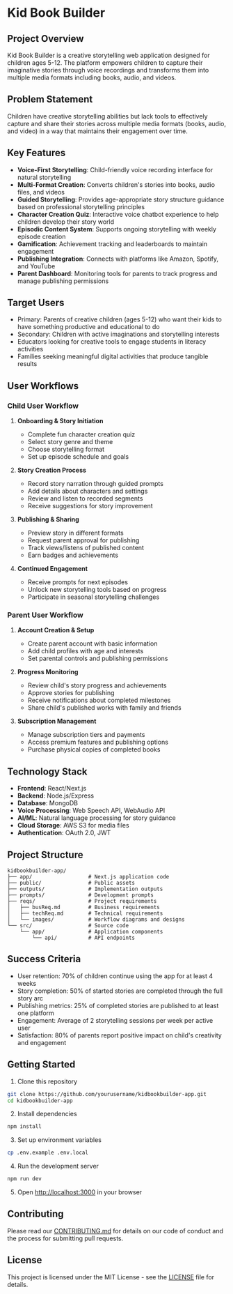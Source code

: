 # Kid Book Builder

## Project Overview
Kid Book Builder is a creative storytelling web application designed for children ages 5-12. The platform empowers children to capture their imaginative stories through voice recordings and transforms them into multiple media formats including books, audio, and videos.

## Problem Statement
Children have creative storytelling abilities but lack tools to effectively capture and share their stories across multiple media formats (books, audio, and video) in a way that maintains their engagement over time.

## Key Features
- **Voice-First Storytelling**: Child-friendly voice recording interface for natural storytelling
- **Multi-Format Creation**: Converts children's stories into books, audio files, and videos
- **Guided Storytelling**: Provides age-appropriate story structure guidance based on professional storytelling principles
- **Character Creation Quiz**: Interactive voice chatbot experience to help children develop their story world
- **Episodic Content System**: Supports ongoing storytelling with weekly episode creation
- **Gamification**: Achievement tracking and leaderboards to maintain engagement
- **Publishing Integration**: Connects with platforms like Amazon, Spotify, and YouTube
- **Parent Dashboard**: Monitoring tools for parents to track progress and manage publishing permissions

## Target Users
- Primary: Parents of creative children (ages 5-12) who want their kids to have something productive and educational to do
- Secondary: Children with active imaginations and storytelling interests
- Educators looking for creative tools to engage students in literacy activities
- Families seeking meaningful digital activities that produce tangible results

## User Workflows
### Child User Workflow
1. **Onboarding & Story Initiation**
   - Complete fun character creation quiz
   - Select story genre and theme
   - Choose storytelling format
   - Set up episode schedule and goals

2. **Story Creation Process**
   - Record story narration through guided prompts
   - Add details about characters and settings
   - Review and listen to recorded segments
   - Receive suggestions for story improvement

3. **Publishing & Sharing**
   - Preview story in different formats
   - Request parent approval for publishing
   - Track views/listens of published content
   - Earn badges and achievements

4. **Continued Engagement**
   - Receive prompts for next episodes
   - Unlock new storytelling tools based on progress
   - Participate in seasonal storytelling challenges

### Parent User Workflow
1. **Account Creation & Setup**
   - Create parent account with basic information
   - Add child profiles with age and interests
   - Set parental controls and publishing permissions

2. **Progress Monitoring**
   - Review child's story progress and achievements
   - Approve stories for publishing
   - Receive notifications about completed milestones
   - Share child's published works with family and friends

3. **Subscription Management**
   - Manage subscription tiers and payments
   - Access premium features and publishing options
   - Purchase physical copies of completed books

## Technology Stack
- **Frontend**: React/Next.js
- **Backend**: Node.js/Express
- **Database**: MongoDB
- **Voice Processing**: Web Speech API, WebAudio API
- **AI/ML**: Natural language processing for story guidance
- **Cloud Storage**: AWS S3 for media files
- **Authentication**: OAuth 2.0, JWT

## Project Structure
```
kidbookbuilder-app/
├── app/                  # Next.js application code
├── public/               # Public assets
├── outputs/              # Implementation outputs
├── prompts/              # Development prompts
├── reqs/                 # Project requirements
│   ├── busReq.md         # Business requirements
│   ├── techReq.md        # Technical requirements
│   └── images/           # Workflow diagrams and designs
└── src/                  # Source code
    └── app/              # Application components
        └── api/          # API endpoints
```

## Success Criteria
- User retention: 70% of children continue using the app for at least 4 weeks
- Story completion: 50% of started stories are completed through the full story arc
- Publishing metrics: 25% of completed stories are published to at least one platform
- Engagement: Average of 2 storytelling sessions per week per active user
- Satisfaction: 80% of parents report positive impact on child's creativity and engagement

## Getting Started
1. Clone this repository
```bash
git clone https://github.com/yourusername/kidbookbuilder-app.git
cd kidbookbuilder-app
```

2. Install dependencies
```bash
npm install
```

3. Set up environment variables
```bash
cp .env.example .env.local
```

4. Run the development server
```bash
npm run dev
```

5. Open [http://localhost:3000](http://localhost:3000) in your browser

## Contributing
Please read our [CONTRIBUTING.md](CONTRIBUTING.md) for details on our code of conduct and the process for submitting pull requests.

## License
This project is licensed under the MIT License - see the [LICENSE](LICENSE) file for details.
